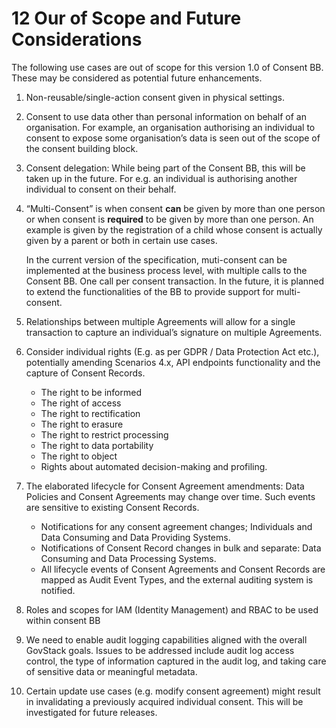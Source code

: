 # 12 Our of Scope and Future Considerations

The following use cases are out of scope for this version 1.0 of Consent BB. These may be considered as potential future enhancements.

1. Non-reusable/single-action consent given in physical settings.
2. Consent to use data other than personal information on behalf of an organisation. For example, an organisation authorising an individual to consent to expose some organisation’s data is seen out of the scope of the consent building block.
3. Consent delegation: While being part of the Consent BB, this will be taken up in the future. For e.g. an individual is authorising another individual to consent on their behalf.
4. “Multi-Consent” is when consent **can** be given by more than one person or when consent is **required** to be given by more than one person. An example is given by the registration of a child whose consent is actually given by a parent or both in certain use cases. 

    In the current version of the specification, muti-consent can be implemented at the business process level, with multiple calls to the Consent BB. One call per consent transaction. In the future, it is planned to extend the functionalities of the BB to provide support for multi-consent.

5. Relationships between multiple Agreements will allow for a single transaction to capture an individual’s signature on multiple Agreements.

6. Consider individual rights (E.g. as per GDPR / Data Protection Act etc.), potentially amending Scenarios 4.x, API endpoints functionality and the capture of Consent Records.

   * The right to be informed
   * The right of access
   * The right to rectification
   * The right to erasure
   * The right to restrict processing
   * The right to data portability
   * The right to object
   * Rights about automated decision-making and profiling.

7. The elaborated lifecycle for Consent Agreement amendments: Data Policies and Consent Agreements may change over time. Such events are sensitive to existing Consent Records.

   * Notifications for any consent agreement changes; Individuals and Data Consuming and Data Providing Systems.
   * Notifications of Consent Record changes in bulk and separate: Data Consuming and Data Processing Systems.
   * All lifecycle events of Consent Agreements and Consent Records are mapped as Audit Event Types, and the external auditing system is notified.

8. Roles and scopes for IAM (Identity Management)  and RBAC to be used within consent BB

9.  We need to enable audit logging capabilities aligned with the overall GovStack goals. Issues to be addressed include audit log access control, the type of information captured in the audit log, and taking care of sensitive data or meaningful metadata.
10. Certain update use cases (e.g. modify consent agreement) might result in invalidating a previously acquired individual consent.  This will be investigated for future releases. 
